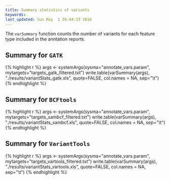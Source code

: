 ```yaml
---
title: Summary statistics of variants
keywords: 
last_updated: Sun May  1 20:44:33 2016
---
```


The `varSummary` function counts the number of variants for each feature type
included in the anntation reports.

## Summary for `GATK`


{% highlight r %}
args <- systemArgs(sysma="annotate_vars.param", mytargets="targets_gatk_filtered.txt")
write.table(varSummary(args), "./results/variantStats_gatk.xls", quote=FALSE, col.names = NA, sep="\t")
{% endhighlight %}

## Summary for `BCFtools`


{% highlight r %}
args <- systemArgs(sysma="annotate_vars.param", mytargets="targets_sambcf_filtered.txt")
write.table(varSummary(args), "./results/variantStats_sambcf.xls", quote=FALSE, col.names = NA, sep="\t")
{% endhighlight %}

## Summary for `VariantTools`  


{% highlight r %}
args <- systemArgs(sysma="annotate_vars.param", mytargets="targets_vartools_filtered.txt")
write.table(varSummary(args), "./results/variantStats_vartools.xls", quote=FALSE, col.names = NA, sep="\t")
{% endhighlight %}

